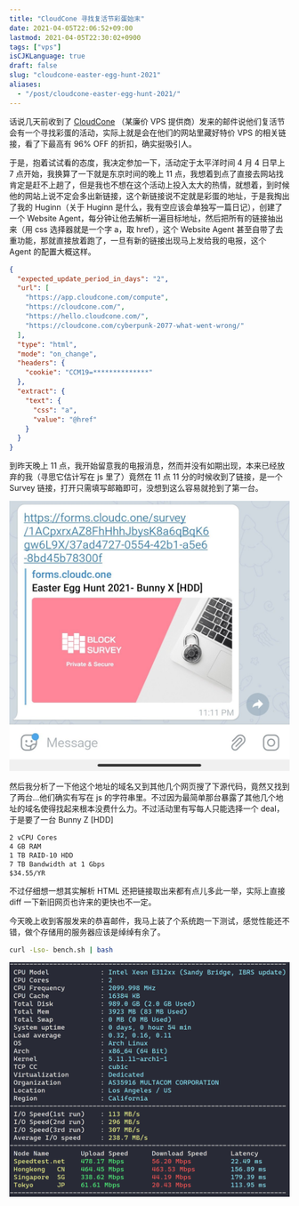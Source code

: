 ```yaml
---
title: "CloudCone 寻找复活节彩蛋始末"
date: 2021-04-05T22:06:52+09:00
lastmod: 2021-04-05T22:30:02+0900
tags: ["vps"]
isCJKLanguage: true
draft: false
slug: "cloudcone-easter-egg-hunt-2021"
aliases:
  - "/post/cloudcone-easter-egg-hunt-2021/"
---
```


话说几天前收到了 [CloudCone](https://app.cloudcone.com/?ref=6708) （某廉价 VPS 提供商）发来的邮件说他们复活节会有一个寻找彩蛋的活动，实际上就是会在他们的网站里藏好特价 VPS 的相关链接，看了下最高有 96% OFF 的折扣，确实挺吸引人。

于是，抱着试试看的态度，我决定参加一下，活动定于太平洋时间 4 月 4 日早上 7 点开始，我换算了一下就是东京时间的晚上 11 点，我想着到点了直接去网站找肯定是赶不上趟了，但是我也不想在这个活动上投入太大的热情，就想着，到时候他的网站上说不定会多出新链接，这个新链接说不定就是彩蛋的地址，于是我掏出了我的 Huginn（关于 Huginn 是什么，我有空应该会单独写一篇日记），创建了一个 Website Agent，每分钟让他去解析一遍目标地址，然后把所有的链接抽出来（用 css 选择器就是一个字 a，取 href），这个 Website Agent 甚至自带了去重功能，那就直接放着跑了，一旦有新的链接出现马上发给我的电报，这个 Agent 的配置大概这样。

<!--more-->

```json
{
  "expected_update_period_in_days": "2",
  "url": [
    "https://app.cloudcone.com/compute",
    "https://cloudcone.com/",
    "https://hello.cloudcone.com/",
    "https://cloudcone.com/cyberpunk-2077-what-went-wrong/"
  ],
  "type": "html",
  "mode": "on_change",
  "headers": {
    "cookie": "CCM19=**************"
  },
  "extract": {
    "text": {
      "css": "a",
      "value": "@href"
    }
  }
}
```

到昨天晚上 11 点，我开始留意我的电报消息，然而并没有如期出现，本来已经放弃的我（寻思它估计写在 js 里了）竟然在 11 点 11 分的时候收到了链接，是一个 Survey 链接，打开只需填写邮箱即可，没想到这么容易就抢到了第一台。

![Telegram 消息](telegram_message.jpg)

然后我分析了一下他这个地址的域名又到其他几个网页搜了下源代码，竟然又找到了两台...他们确实有写在 js 的字符串里。不过因为最简单那台暴露了其他几个地址的域名使得找起来根本没费什么力。不过活动里有写每人只能选择一个 deal，于是要了一台 Bunny Z [HDD]

```
2 vCPU Cores
4 GB RAM
1 TB RAID-10 HDD
7 TB Bandwidth at 1 Gbps
$34.55/YR
```

不过仔细想一想其实解析 HTML 还把链接取出来都有点儿多此一举，实际上直接 diff 一下新旧网页也许来的更快也不一定。

今天晚上收到客服发来的恭喜邮件，我马上装了个系统跑一下测试，感觉性能还不错，做个存储用的服务器应该是绰绰有余了。

```bash
curl -Lso- bench.sh | bash
```

![bench.sh 跑分](benchmark.png)
